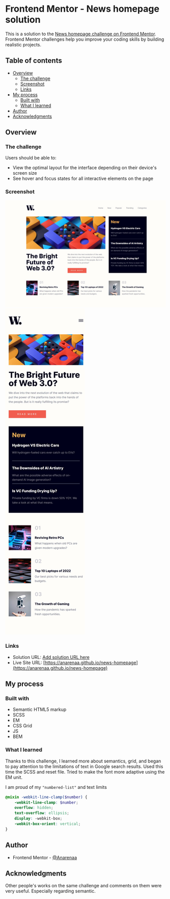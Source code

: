 # Frontend Mentor - News homepage solution

This is a solution to the [News homepage challenge on Frontend Mentor](https://www.frontendmentor.io/challenges/news-homepage-H6SWTa1MFl). Frontend Mentor challenges help you improve your coding skills by building realistic projects. 

## Table of contents

- [Overview](#overview)
  - [The challenge](#the-challenge)
  - [Screenshot](#screenshot)
  - [Links](#links)
- [My process](#my-process)
  - [Built with](#built-with)
  - [What I learned](#what-i-learned)
- [Author](#author)
- [Acknowledgments](#acknowledgments)

## Overview

### The challenge

Users should be able to:

- View the optimal layout for the interface depending on their device's screen size
- See hover and focus states for all interactive elements on the page

### Screenshot

![](./screenshots/desktop.jpeg)
![](./screenshots/mobile.jpeg)

### Links

- Solution URL: [Add solution URL here](https://your-solution-url.com)
- Live Site URL: [https://anarenaa.github.io/news-homepage](https://anarenaa.github.io/news-homepage)

## My process

### Built with

- Semantic HTML5 markup
- SCSS
- EM
- CSS Grid
- JS
- BEM

### What I learned

Thanks to this challenge, I learned more about semantics, grid, and began to pay attention to the limitations of text in Google search results. Used this time the SCSS and reset file. Tried to make the font more adaptive using the EM unit.

I am proud of my ```"numbered-list"``` and text limits

```scss
@mixin -webkit-line-clamp($number) {
    -webkit-line-clamp: $number;
    overflow: hidden;
    text-overflow: ellipsis;
    display: -webkit-box;
    -webkit-box-orient: vertical;
}
```

## Author

- Frontend Mentor - [@Anarenaa](https://www.frontendmentor.io/profile/Anarenaa)

## Acknowledgments

Other people's works on the same challenge and comments on them were very useful. Especially regarding semantic.